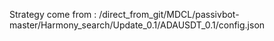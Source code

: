 Strategy come from : /direct_from_git/MDCL/passivbot-master/Harmony_search/Update_0.1/ADAUSDT_0.1/config.json